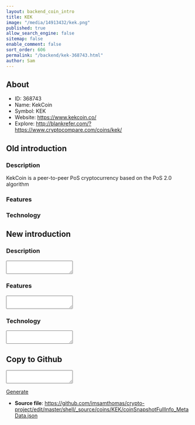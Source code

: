 ```yaml
---
layout: backend_coin_intro
title: KEK
image: "/media/14913432/kek.png"
published: true
allow_search_engine: false
sitemap: false
enable_comment: false
sort_order: 606
permalink: "/backend/kek-368743.html"
author: Sam
---
```


## About

- ID: 368743
- Name: KekCoin
- Symbol: KEK
- Website: https://www.kekcoin.co/
- Explore: http://blankrefer.com/?https://www.cryptocompare.com/coins/kek/


## Old introduction

### Description

<p>KekCoin is a peer-to-peer PoS cryptocurrency based on the PoS 2.0 algorithm</p>

### Features


### Technology




## New introduction


### Description
<textarea id="meta_description" name="description"></textarea>

### Features
<textarea id="meta_features" name="features"></textarea>

### Technology
<textarea id="meta_technology" name="technology"></textarea>


## Copy to Github

<textarea id="coinsnapshotfullinfo_metadata"></textarea>

<a href="#gen" onclick="generateMetaDatJson()">Generate</a>

- **Source file**: <a href="https://github.com/imsamthomas/crypto-project/edit/master/shell/_source/coins/KEK/coinSnapshotFullInfo_MetaData.json">https://github.com/imsamthomas/crypto-project/edit/master/shell/_source/coins/KEK/coinSnapshotFullInfo_MetaData.json</a>

